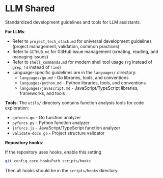 # LLM Shared

Standardized development guidelines and tools for LLM assistants.

**For LLMs**:

- Refer to `project_tech_stack.md` for universal development guidelines (project management, validation, common practices)
- Refer to `GITHUB.md` for GitHub issue management (creating, reading, and managing issues)
- Refer to `shell_commands.md` for modern shell tool usage (`rg` instead of `grep`, `fd` instead of `find`)
- Language-specific guidelines are in the `languages/` directory:
  - `languages/go.md` - Go libraries, tools, and conventions
  - `languages/python.md` - Python libraries, tools, and conventions
  - `languages/javascript.md` - JavaScript/TypeScript libraries, frameworks, and tools

**Tools**: The `utils/` directory contains function analysis tools for code exploration:

- `gofuncs.go` - Go function analyzer
- `pyfuncs.py` - Python function analyzer
- `jsfuncs.js` - JavaScript/TypeScript function analyzer
- `validate-docs.go` - Project structure validator

**Repository hooks**:

If the repository uses hooks, enable this setting:

```sh
git config core.hooksPath scripts/hooks
```

Then all hooks should be in the `scripts/hooks` directory.

